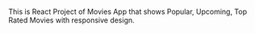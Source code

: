 This is React Project of Movies App that shows Popular, Upcoming, Top Rated Movies with responsive design.
